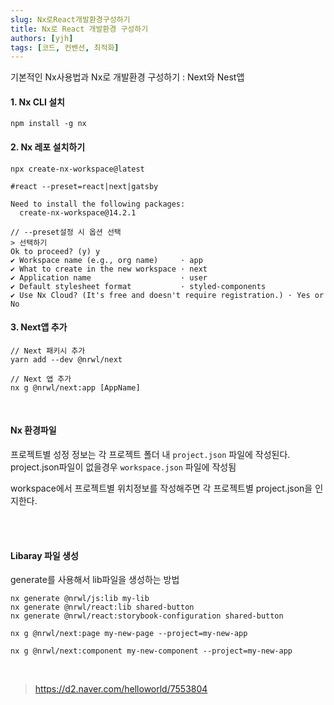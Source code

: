 ```yaml
---
slug: Nx로React개발환경구성하기
title: Nx로 React 개발환경 구성하기
authors: [yjh]
tags: [코드, 컨벤션, 최적화]
---
```


<div className="preview">
  기본적인 Nx사용법과 Nx로 개발환경 구성하기 : Next와 Nest앱
</div>

<!--truncate-->

#### 1. Nx CLI 설치

```
npm install -g nx
```

#### 2. Nx 레포 설치하기

```
npx create-nx-workspace@latest

#react --preset=react|next|gatsby

Need to install the following packages:
  create-nx-workspace@14.2.1

// --preset설정 시 옵션 선택
> 선택하기
Ok to proceed? (y) y
✔ Workspace name (e.g., org name)     · app
✔ What to create in the new workspace · next
✔ Application name                    · user
✔ Default stylesheet format           · styled-components
✔ Use Nx Cloud? (It's free and doesn't require registration.) · Yes or No
```

#### 3. Next앱 추가

```
// Next 패키시 추가
yarn add --dev @nrwl/next

// Next 앱 추가
nx g @nrwl/next:app [AppName]
```

<br/>

#### Nx 환경파일

프로젝트별 성정 정보는 각 프로젝트 폴더 내 `project.json` 파일에 작성된다.  
project.json파일이 없을경우 `workspace.json` 파일에 작성됨

workspace에서 프로젝트별 위치정보를 작성해주면 각 프로젝트별 project.json을 인지한다.

<br />
<br />

#### Libaray 파일 생성

generate를 사용해서 lib파일을 생성하는 방법

```
nx generate @nrwl/js:lib my-lib
nx generate @nrwl/react:lib shared-button
nx generate @nrwl/react:storybook-configuration shared-button
```

```
nx g @nrwl/next:page my-new-page --project=my-new-app

nx g @nrwl/next:component my-new-component --project=my-new-app
```

<br />

> https://d2.naver.com/helloworld/7553804

<!-- 비타민 가품비율 구글링 -->
